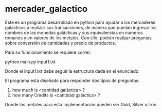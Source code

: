 # mercader_galactico

Este es un programa desarrollado en python para ayudar a los mercaderes galácticos a realizar sus transacciones, de manera que puedan ingresar los nombres
de las monedas galácticas y sus equivalencias en numeros romanos y en valores de los metales. Con ello, podrán realizar preguntas sobre conversión de cantidades
y precio de productos.

Para su funcionamiento se requiere correr:

  python main.py input1.txt

Donde el input1.txt debe seguir la estructura dada en el enunciado.

El programa esta diseñado para responder dos tipos de preguntas:

1) how much is <cantidad galáctica> ?
2) how many Credits is <cantidad galáctica> <metal> ?

Donde los metales para esta implementación pueden ser Gold, Silver o Iron.

